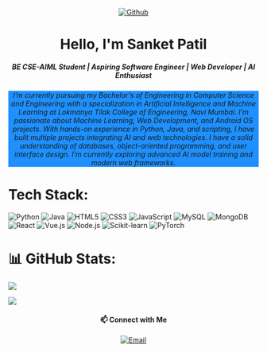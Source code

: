 <div >

<p align="center">
 <a href="https://github.com/sanket20038" target="_blank"><img alt="Github" src="https://img.shields.io/badge/GitHub-%2312100E.svg?&style=for-the-badge&logo=Github&logoColor=white" /></a> 
</p>

<div> 

<h1 align="center">Hello, I'm Sanket Patil</h1>
<h5 align="center">BE CSE-AIML Student | Aspiring Software Engineer | Web Developer | AI Enthusiast</h5>
<h6 align= "center" style="background-color:DodgerBlue;"> I’m currently pursuing my Bachelor's of Engineering in Computer Science and Engineering with a specialization in Artificial Intelligence and Machine Learning at Lokmanya Tilak College of Engineering, Navi Mumbai. I’m passionate about Machine Learning, Web Development, and Android OS projects. With hands-on experience in Python, Java, and scripting, I have built multiple projects integrating AI and web technologies. I have a solid understanding of databases, object-oriented programming, and user interface design. I’m currently exploring advanced AI model training and modern web frameworks.

</h6>



# Tech Stack:
![Python](https://img.shields.io/badge/python-3670A0?style=for-the-badge&logo=python&logoColor=ffdd54) 
![Java](https://img.shields.io/badge/java-%23ED8B00.svg?style=for-the-badge&logo=java&logoColor=white) 
![HTML5](https://img.shields.io/badge/html5-%23E34F26.svg?style=for-the-badge&logo=html5&logoColor=white) 
![CSS3](https://img.shields.io/badge/css3-%231572B6.svg?style=for-the-badge&logo=css3&logoColor=white) 
![JavaScript](https://img.shields.io/badge/javascript-%23323330.svg?style=for-the-badge&logo=javascript&logoColor=%23F7DF1E) 
![MySQL](https://img.shields.io/badge/mysql-%2300f.svg?style=for-the-badge&logo=mysql&logoColor=white) 
![MongoDB](https://img.shields.io/badge/MongoDB-%234ea94b.svg?style=for-the-badge&logo=mongodb&logoColor=white) 
![React](https://img.shields.io/badge/react-%2300D9FF.svg?style=for-the-badge&logo=react&logoColor=white) 
![Vue.js](https://img.shields.io/badge/vuejs-%2335495e.svg?style=for-the-badge&logo=vue.js&logoColor=%234FC08D) 
![Node.js](https://img.shields.io/badge/node.js-%23339933.svg?style=for-the-badge&logo=node.js&logoColor=white) 
![Scikit-learn](https://img.shields.io/badge/scikit--learn-%23F7931E.svg?style=for-the-badge&logo=scikit-learn&logoColor=white) 
![PyTorch](https://img.shields.io/badge/pytorch-%23EE4C2C.svg?style=for-the-badge&logo=pytorch&logoColor=white) 

# 📊 GitHub Stats:

![](https://github-readme-stats.vercel.app/api/top-langs/?username=sanket20038&theme=buefy&hide_border=false&include_all_commits=true&count_private=true&layout=compact)

[![](https://visitcount.itsvg.in/api?id=sanket20038&icon=7&color=11)](https://visitcount.itsvg.in)

 <!-- Contact Information -->
 <!-- Contact Information -->
<h4 align="center">📫 Connect with Me</h4>
<p align="center">
  <a href="mailto:sanketapatil2003@gmail.com" target="_blank">
    <img alt="Email" src="https://img.shields.io/badge/Email-%23D44638.svg?style=for-the-badge&logo=gmail&logoColor=white" />
  </a>
</p>

